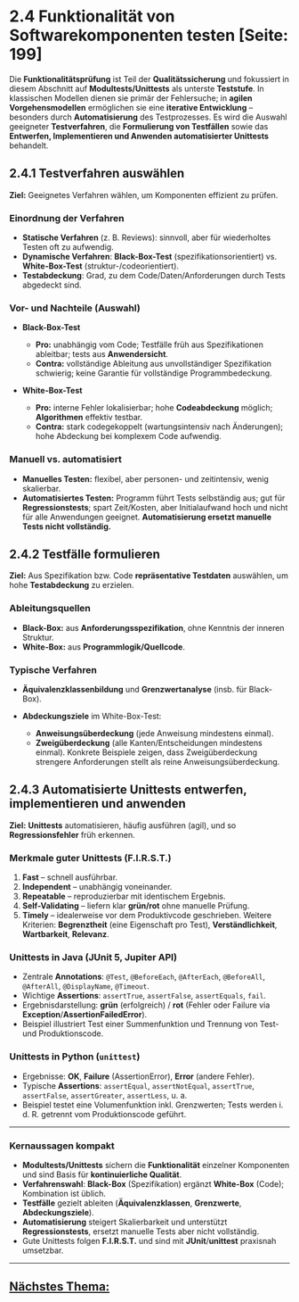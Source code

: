 # 2.4 Funktionalität von Softwarekomponenten testen [Seite: 199]

Die **Funktionalitätsprüfung** ist Teil der **Qualitätssicherung** und fokussiert in diesem Abschnitt auf **Modultests/Unittests** als unterste **Teststufe**. In klassischen Modellen dienen sie primär der Fehlersuche; in **agilen Vorgehensmodellen** ermöglichen sie eine **iterative Entwicklung** – besonders durch **Automatisierung** des Testprozesses. Es wird die Auswahl geeigneter **Testverfahren**, die **Formulierung von Testfällen** sowie das **Entwerfen, Implementieren und Anwenden automatisierter Unittests** behandelt. 

## 2.4.1 Testverfahren auswählen

**Ziel:** Geeignetes Verfahren wählen, um Komponenten effizient zu prüfen. 

### Einordnung der Verfahren

* **Statische Verfahren** (z. B. Reviews): sinnvoll, aber für wiederholtes Testen oft zu aufwendig.
* **Dynamische Verfahren**: **Black-Box-Test** (spezifikationsorientiert) vs. **White-Box-Test** (struktur-/codeorientiert).
* **Testabdeckung**: Grad, zu dem Code/Daten/Anforderungen durch Tests abgedeckt sind. 

### Vor- und Nachteile (Auswahl)

* **Black-Box-Test**

  * **Pro:** unabhängig vom Code; Testfälle früh aus Spezifikationen ableitbar; tests aus **Anwendersicht**.
  * **Contra:** vollständige Ableitung aus unvollständiger Spezifikation schwierig; keine Garantie für vollständige Programmbedeckung. 
* **White-Box-Test**

  * **Pro:** interne Fehler lokalisierbar; hohe **Codeabdeckung** möglich; **Algorithmen** effektiv testbar.
  * **Contra:** stark codegekoppelt (wartungsintensiv nach Änderungen); hohe Abdeckung bei komplexem Code aufwendig. 

### Manuell vs. automatisiert

* **Manuelles Testen:** flexibel, aber personen- und zeitintensiv, wenig skalierbar.
* **Automatisiertes Testen:** Programm führt Tests selbständig aus; gut für **Regressionstests**; spart Zeit/Kosten, aber Initialaufwand hoch und nicht für alle Anwendungen geeignet. **Automatisierung ersetzt manuelle Tests nicht vollständig.**

## 2.4.2 Testfälle formulieren

**Ziel:** Aus Spezifikation bzw. Code **repräsentative Testdaten** auswählen, um hohe **Testabdeckung** zu erzielen. 

### Ableitungsquellen

* **Black-Box:** aus **Anforderungsspezifikation**, ohne Kenntnis der inneren Struktur.
* **White-Box:** aus **Programmlogik/Quellcode**. 

### Typische Verfahren

* **Äquivalenzklassenbildung** und **Grenzwertanalyse** (insb. für Black-Box).
* **Abdeckungsziele** im White-Box-Test:

  * **Anweisungsüberdeckung** (jede Anweisung mindestens einmal).
  * **Zweigüberdeckung** (alle Kanten/Entscheidungen mindestens einmal).
    Konkrete Beispiele zeigen, dass Zweigüberdeckung strengere Anforderungen stellt als reine Anweisungsüberdeckung.

## 2.4.3 Automatisierte Unittests entwerfen, implementieren und anwenden

**Ziel:** **Unittests** automatisieren, häufig ausführen (agil), und so **Regressionsfehler** früh erkennen. 

### Merkmale guter Unittests (F.I.R.S.T.)

1. **Fast** – schnell ausführbar.
2. **Independent** – unabhängig voneinander.
3. **Repeatable** – reproduzierbar mit identischem Ergebnis.
4. **Self-Validating** – liefern klar **grün/rot** ohne manuelle Prüfung.
5. **Timely** – idealerweise vor dem Produktivcode geschrieben.
   Weitere Kriterien: **Begrenztheit** (eine Eigenschaft pro Test), **Verständlichkeit**, **Wartbarkeit**, **Relevanz**. 

### Unittests in Java (JUnit 5, Jupiter API)

* Zentrale **Annotations**: `@Test`, `@BeforeEach`, `@AfterEach`, `@BeforeAll`, `@AfterAll`, `@DisplayName`, `@Timeout`.
* Wichtige **Assertions**: `assertTrue`, `assertFalse`, `assertEquals`, `fail`.
* Ergebnisdarstellung: **grün** (erfolgreich) / **rot** (Fehler oder Failure via **Exception**/**AssertionFailedError**).
* Beispiel illustriert Test einer Summenfunktion und Trennung von Test- und Produktionscode.

### Unittests in Python (`unittest`)

* Ergebnisse: **OK**, **Failure** (AssertionError), **Error** (andere Fehler).
* Typische **Assertions**: `assertEqual`, `assertNotEqual`, `assertTrue`, `assertFalse`, `assertGreater`, `assertLess`, u. a.
* Beispiel testet eine Volumenfunktion inkl. Grenzwerten; Tests werden i. d. R. getrennt vom Produktionscode geführt. 

---

### Kernaussagen kompakt

* **Modultests/Unittests** sichern die **Funktionalität** einzelner Komponenten und sind Basis für **kontinuierliche Qualität**. 
* **Verfahrenswahl**: **Black-Box** (Spezifikation) ergänzt **White-Box** (Code); Kombination ist üblich. 
* **Testfälle** gezielt ableiten (**Äquivalenzklassen**, **Grenzwerte**, **Abdeckungsziele**). 
* **Automatisierung** steigert Skalierbarkeit und unterstützt **Regressionstests**, ersetzt manuelle Tests aber nicht vollständig. 
* Gute Unittests folgen **F.I.R.S.T.** und sind mit **JUnit**/**unittest** praxisnah umsetzbar.

---

## [Nächstes Thema:](./2.4.1_Testverfahren_auswaehlen.md)